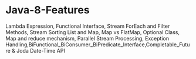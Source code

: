 # Java-8-Features
Lambda Expression, Functional Interface, Stream ForEach and Filter Methods, Stream Sorting List and Map, Map vs FlatMap, Optional Class, Map and reduce mechanism, Parallel Stream Processing, Exception Handling,BiFunctional_BiConsumer_BiPredicate_Interface,Completable_Future & Joda Date-Time API
